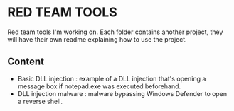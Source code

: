 # RED TEAM TOOLS

Red team tools I'm working on. Each folder contains another project, they will have their own readme explaining how to use the project.

## Content

- Basic DLL injection : example of a DLL injection that's opening a message box if notepad.exe was executed beforehand.
- DLL injection malware : malware bypassing Windows Defender to open a reverse shell.
